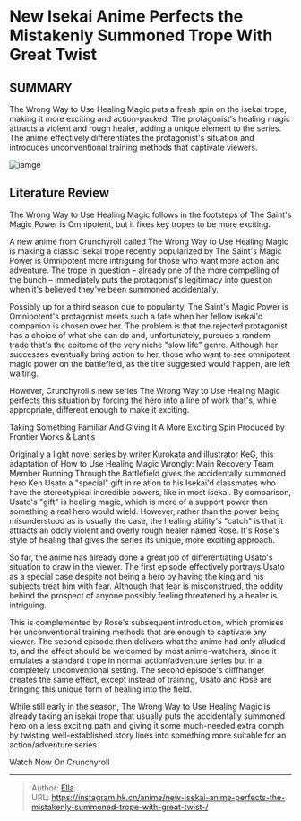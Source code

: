 # New Isekai Anime Perfects the Mistakenly Summoned Trope With Great Twist 


## SUMMARY 



  The Wrong Way to Use Healing Magic puts a fresh spin on the isekai trope, making it more exciting and action-packed.   The protagonist&#39;s healing magic attracts a violent and rough healer, adding a unique element to the series.   The anime effectively differentiates the protagonist&#39;s situation and introduces unconventional training methods that captivate viewers.  

![iamge](https://static1.srcdn.com/wordpress/wp-content/uploads/2024/01/the-wrong-way-to-use-healing-magic-key-anime-visual.jpg)

## Literature Review

The Wrong Way to Use Healing Magic follows in the footsteps of The Saint&#39;s Magic Power is Omnipotent, but it fixes key tropes to be more exciting.




A new anime from Crunchyroll called The Wrong Way to Use Healing Magic is making a classic isekai trope recently popularized by The Saint&#39;s Magic Power is Omnipotent more intriguing for those who want more action and adventure. The trope in question – already one of the more compelling of the bunch – immediately puts the protagonist&#39;s legitimacy into question when it&#39;s believed they&#39;ve been summoned accidentally.




Possibly up for a third season due to popularity, The Saint&#39;s Magic Power is Omnipotent&#39;s protagonist meets such a fate when her fellow isekai&#39;d companion is chosen over her. The problem is that the rejected protagonist has a choice of what she can do and, unfortunately, pursues a random trade that&#39;s the epitome of the very niche &#34;slow life&#34; genre. Although her successes eventually bring action to her, those who want to see omnipotent magic power on the battlefield, as the title suggested would happen, are left waiting.

          

However, Crunchyroll&#39;s new series The Wrong Way to Use Healing Magic perfects this situation by forcing the hero into a line of work that&#39;s, while appropriate, different enough to make it exciting.


 Taking Something Familiar And Giving It A More Exciting Spin 
Produced by Frontier Works &amp; Lantis
          




Originally a light novel series by writer Kurokata and illustrator KeG, this adaptation of How to Use Healing Magic Wrongly: Main Recovery Team Member Running Through the Battlefield gives the accidentally summoned hero Ken Usato a &#34;special&#34; gift in relation to his Isekai&#39;d classmates who have the stereotypical incredible powers, like in most isekai. By comparison, Usato&#39;s &#34;gift&#34; is healing magic, which is more of a support power than something a real hero would wield. However, rather than the power being misunderstood as is usually the case, the healing ability&#39;s &#34;catch&#34; is that it attracts an oddly violent and overly rough healer named Rose. It&#39;s Rose&#39;s style of healing that gives the series its unique, more exciting approach.

So far, the anime has already done a great job of differentiating Usato&#39;s situation to draw in the viewer. The first episode effectively portrays Usato as a special case despite not being a hero by having the king and his subjects treat him with fear. Although that fear is misconstrued, the oddity behind the prospect of anyone possibly feeling threatened by a healer is intriguing.




This is complemented by Rose&#39;s subsequent introduction, which promises her unconventional training methods that are enough to captivate any viewer. The second episode then delivers what the anime had only alluded to, and the effect should be welcomed by most anime-watchers, since it emulates a standard trope in normal action/adventure series but in a completely unconventional setting. The second episode&#39;s cliffhanger creates the same effect, except instead of training, Usato and Rose are bringing this unique form of healing into the field.

          

While still early in the season, The Wrong Way to Use Healing Magic is already taking an isekai trope that usually puts the accidentally summoned hero on a less exciting path and giving it some much-needed extra oomph by twisting well-established story lines into something more suitable for an action/adventure series.




Watch Now On Crunchyroll



---

> Author: [Ella](https://instagram.hk.cn/)  
> URL: https://instagram.hk.cn/anime/new-isekai-anime-perfects-the-mistakenly-summoned-trope-with-great-twist-/  

